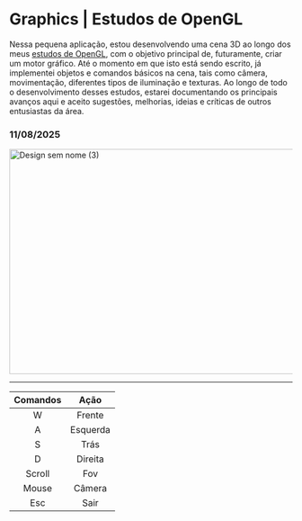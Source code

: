 # Graphics | Estudos de OpenGL

Nessa pequena aplicação, estou desenvolvendo uma cena 3D ao longo dos meus [estudos de OpenGL](https://learnopengl.com/), com o objetivo principal de, futuramente, criar um motor gráfico. Até o momento em que isto está sendo escrito, já implementei objetos e comandos básicos na cena, tais como câmera, movimentação, diferentes tipos de iluminação e texturas. Ao longo de todo o desenvolvimento desses estudos, estarei documentando os principais avanços aqui e aceito sugestões, melhorias, ideias e críticas de outros entusiastas da área.

### 11/08/2025
<img width="900" height="400" alt="Design sem nome (3)" src="https://github.com/user-attachments/assets/319862c8-2ac7-453e-a4af-bdc88cf8f3f4" />

***
Comandos | Ação
:---: | :---:
W | Frente
A | Esquerda
S | Trás
D | Direita
Scroll | Fov
Mouse | Câmera
Esc | Sair
